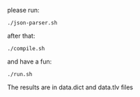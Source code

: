 please run:

```
./json-parser.sh
```

after that:

```
./compile.sh
```

and have a fun:

```
./run.sh
```

The results are in data.dict and data.tlv files
